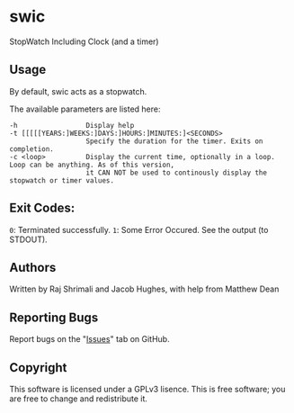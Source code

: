 swic
====
StopWatch Including Clock (and a timer)



Usage
-----
By default, swic acts as a stopwatch.
	
The available parameters are listed here:

```
-h                 Display help
-t [[[[[YEARS:]WEEKS:]DAYS:]HOURS:]MINUTES:]<SECONDS>
                   Specify the duration for the timer. Exits on completion.
-c <loop>          Display the current time, optionally in a loop. Loop can be anything. As of this version,
                   it CAN NOT be used to continously display the stopwatch or timer values.
```

Exit Codes:
-----------
`0`: Terminated successfully.
`1`: Some Error Occured. See the output (to STDOUT). 

Authors
-------
Written by Raj Shrimali and Jacob Hughes, with help from Matthew Dean 

Reporting Bugs
--------------
Report bugs on the "[Issues](https://github.com/exrook/swic/issues)" tab on GitHub.

Copyright
---------
This software is licensed under a GPLv3 lisence.
This is free software; you are free to change and redistribute it.

